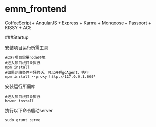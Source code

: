 emm_frontend
============

CoffeeScript + AngularJS + Express + Karma + Mongoose + Passport + KISSY + ACE

###Startup

安装项目运行所需工具

```
#运行项目需要node环境
#进入项目根目录执行
npm install
#如果网络条件不好的话，可以开启goAgent，执行
npm install --proxy http://127.0.0.1:8087
```

安装运行所需库

```
#进入项目根目录执行
bower install
```

执行以下命令启动server
```
sudo grunt serve
```
